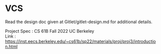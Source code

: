 # VCS
Read the design doc given at Gitlet/gitlet-design.md for additional details.

Project Spec : CS 61B Fall 2022 UC Berkeley  
Link : https://inst.eecs.berkeley.edu/~cs61b/sp22/materials/proj/proj3/introduction.html

